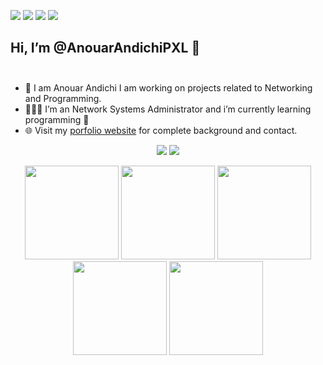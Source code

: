 [<img src="https://img.shields.io/badge/linkedin-%230077B5.svg?&style=for-the-badge&logo=linkedin&logoColor=white" />](https://www.linkedin.com/in/anouarandichi/) 
[<img src = "https://img.shields.io/badge/instagram-%23E4405F.svg?&style=for-the-badge&logo=instagram&logoColor=white">](https://www.instagram.com/anwar_dreno/) 
[<img src = "https://img.shields.io/badge/facebook-%231877F2.svg?&style=for-the-badge&logo=facebook&logoColor=white">](https://www.facebook.com/AnwarRiffian) 
[<img src ="https://img.shields.io/badge/Website-pk-%23.svg?&style=for-the-badge&logo=&logoColor=white%22">](https://github.com/AnouarAndichiPXL)

 
## Hi, I’m @AnouarAndichiPXL 👋 <br><br>
- 🤝 I am Anouar Andichi I am working on projects related to Networking and Programming.
- 👨🏽‍💻 I’m an Network Systems Administrator and i’m currently learning programming 🌱
- 🌐 Visit my [porfolio website](https://anwar-andichi.io/) for complete background and contact.

<p align = "center">
  <img src = "https://github-readme-stats.vercel.app/api?username=AnouarAndichi&show_icons=true&theme=radical&line_height=33">
  <img src = "https://github-readme-stats.vercel.app/api/top-langs/?username=AnouarAndichi&theme=radical&line_height=33">
</p>


<p align="center">
<img src="https://i.giphy.com/media/LMt9638dO8dftAjtco/200.webp" width="150"> 
<img src="https://i.giphy.com/media/KzJkzjggfGN5Py6nkT/200.webp" width="150">
<img src="https://i.giphy.com/media/IdyAQJVN2kVPNUrojM/200.webp" width="150"> 
<img src="https://media.giphy.com/media/UWt0rhp21JgLwoeFQP/giphy.gif" width ="150"/> 
<img src="https://media.giphy.com/media/kH6CqYiquZawmU1HI6/giphy.gif" width ="150"/> 
</p>
